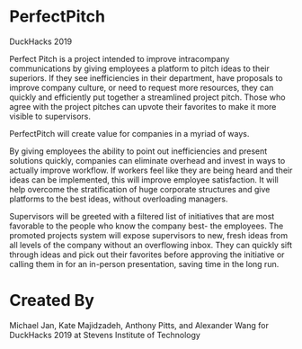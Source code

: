 # PerfectPitch
DuckHacks 2019

Perfect Pitch is a project intended to improve intracompany communications by giving employees a platform to pitch ideas to their superiors. If they see inefficiencies in their department, have proposals to improve company culture, or need to request more resources, they can quickly and efficiently put together a streamlined project pitch. Those who agree with the project pitches can upvote their favorites to make it more visible to supervisors. 

PerfectPitch will create value for companies in a myriad of ways. 

By giving employees the ability to point out inefficiencies and present solutions quickly, companies can eliminate overhead and invest in ways to actually improve workflow. If workers feel like they are being heard and their ideas can be implemented, this will improve employee satisfaction. It will help overcome the stratification of huge corporate structures and give platforms to the best ideas, without overloading managers.

Supervisors will be greeted with a filtered list of initiatives that are most favorable to the people who know the company best- the employees. The promoted projects system will expose supervisors to new, fresh ideas from all levels of the company without an overflowing inbox. They can quickly sift through ideas and pick out their favorites before approving the initiative or calling them in for an in-person presentation, saving time in the long run.


# Created By
Michael Jan, Kate Majidzadeh, Anthony Pitts, and Alexander Wang
for DuckHacks 2019 at Stevens Institute of Technology
